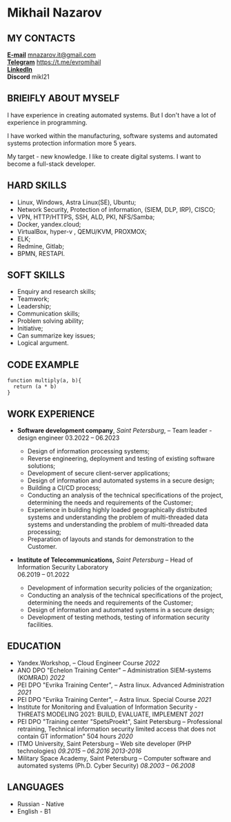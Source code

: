 #  Mikhail Nazarov

## MY CONTACTS 


[**E-mail**](mailto:mnazarov.it@gmail.com "My email")   mnazarov.it@gmail.com  
[**Telegram**](https://t.me/evromihail "My Telegram")   https://t.me/evromihail  
[**LinkedIn**](https://www.linkedin.com/in/nazarov-mc/ "My linkedin")  
**Discord** mikl21

## BRIEIFLY ABOUT MYSELF

I have experience in creating automated systems. But  I don't have a lot of experience in programming.


I have worked within the manufacturing, software systems and automated systems protection information more 5 years.


My target - new knowledge. I like to create digital systems.  I want to become a full-stack developer.


## HARD SKILLS

* Linux, Windows, Astra Linux(SE), Ubuntu;
* Network Security, Protection of information, (SIEM, DLP, IRP), CISCO;
* VPN, HTTP/HTTPS, SSH, ALD, PKI, NFS/Samba;
* Docker, yandex.cloud;
* VirtualBox, hyper-v , QEMU/KVM, PROXMOX;
* ELK;
* Redmine, Gitlab;
* BPMN, RESTAPI.


## SOFT SKILLS 

* Enquiry and research skills;
* Teamwork;
* Leadership;
* Communication skills;
* Problem solving ability;
* Initiative;
* Can summarize key issues;
* Logical argument.


## CODE EXAMPLE 

```
function multiply(a, b){
  return (a * b)
}
```

## WORK EXPERIENCE

* **Software development company**, _Saint Petersburg_, – Team leader - design engineer
03.2022 – 06.2023
  + Design of information processing systems;
  + Reverse engineering, deployment and testing of existing software solutions; 
  + Development of secure client-server applications;
  + Design of information and automated systems in a secure design;
  + Building a CI/CD process;
  + Conducting an analysis of the technical specifications of the project, determining the needs and requirements of the Customer;
  + Experience in building highly loaded geographically distributed systems and understanding the problem of multi-threaded data systems and understanding the problem of multi-threaded data processing;
  + Preparation of layouts and stands for demonstration to the Customer.

* **Institute of Telecommunications,** _Saint Petersburg_ – Head of Information Security Laboratory  
06.2019 – 01.2022
  + Development of information security policies of the organization;
  + Conducting an analysis of the technical specifications of the project, determining the needs and requirements of the Customer;
  + Design of information and automated systems in a secure design;
  + Development of testing methods, testing of information security facilities.

## EDUCATION

* Yandex.Workshop, – Cloud Engineer Course _2022_
* ANO DPO "Echelon Training Center" – Administration SIEM-systems (KOMRAD) _2022_
* PEI DPO "Evrika Training Center", – Astra linux. Advanced Administration _2021_
* PEI DPO "Evrika Training Center", – Astra linux. Special Course _2021_
* Institute for Monitoring and Evaluation of Information Security - THREATS MODELING 2021: BUILD, EVALUATE, IMPLEMENT _2021_
* PEI DPO "Training center "SpetsProekt", Saint Petersburg – Professional retraining, Technical information security limited access that does not contain GT information" 504 hours _2020_
* ITMO University, Saint Petersburg – Web site developer (PHP technologies) _09.2015 – 06.2016_ _2013-2016_
* Military Space Academy, Saint Petersburg – Computer software and automated systems (Ph.D. Cyber Security) _08.2003 – 06.2008_


## LANGUAGES

* Russian - Native
* English - B1 






